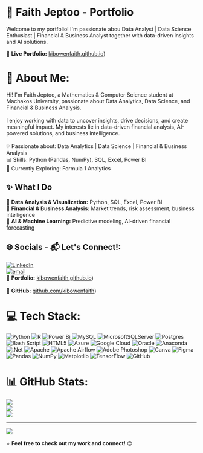 # 🌟 Faith Jeptoo - Portfolio  

Welcome to my portfolio! I'm passionate abou Data Analyst | Data Science Enthusiast | Financial & Business Analyst together with data-driven insights and AI solutions.  

🔗 **Live Portfolio:** [kibowenfaith.github.io](https://kibowenfaith.github.io/kibowenjeptoofaith.github.io/))     


# 💫 About Me:
Hi! I'm Faith Jeptoo, a Mathematics & Computer Science student at Machakos University, passionate about Data Analytics, Data Science, and Financial & Business Analysis.<br><br>I enjoy working with data to uncover insights, drive decisions, and create meaningful impact. My interests lie in data-driven financial analysis, AI-powered solutions, and business intelligence.<br><br>💡 Passionate about: Data Analytics | Data Science | Financial & Business Analysis<br>📊 Skills: Python (Pandas, NumPy), SQL, Excel, Power BI<br>🚀 Currently Exploring: Formula 1 Analytics


## ✨ What I Do  
🔹 **Data Analysis & Visualization:** Python, SQL, Excel, Power BI  
🔹 **Financial & Business Analysis:** Market trends, risk assessment, business intelligence  
🔹 **AI & Machine Learning:** Predictive modeling, AI-driven financial forecasting  


## 🌐 Socials - 📬 Let's Connect!:
[![LinkedIn](https://img.shields.io/badge/LinkedIn-%230077B5.svg?logo=linkedin&logoColor=white)](https://linkedin.com/in/jeptoofaithkibowen) <br/>
[![email](https://img.shields.io/badge/Email-D14836?logo=gmail&logoColor=white)](mailto:jeptoofaithkibowen@gmail.com) <br/>
🔗 **Portfolio:** [kibowenfaith.github.io](https://kibowenfaith.github.io/kibowenjeptoofaith.github.io/)) <br/>  
🔗 **GitHub:** [github.com/kibowenfaith](https://kibowenfaith.github.io/kibowenjeptoofaith.github.io/))

# 💻 Tech Stack:
![Python](https://img.shields.io/badge/python-3670A0?style=for-the-badge&logo=python&logoColor=ffdd54) ![R](https://img.shields.io/badge/r-%23276DC3.svg?style=for-the-badge&logo=r&logoColor=white) ![Power Bi](https://img.shields.io/badge/power_bi-F2C811?style=for-the-badge&logo=powerbi&logoColor=black) ![MySQL](https://img.shields.io/badge/mysql-4479A1.svg?style=for-the-badge&logo=mysql&logoColor=white) ![MicrosoftSQLServer](https://img.shields.io/badge/Microsoft%20SQL%20Server-CC2927?style=for-the-badge&logo=microsoft%20sql%20server&logoColor=white) ![Postgres](https://img.shields.io/badge/postgres-%23316192.svg?style=for-the-badge&logo=postgresql&logoColor=white) ![Bash Script](https://img.shields.io/badge/bash_script-%23121011.svg?style=for-the-badge&logo=gnu-bash&logoColor=white) ![HTML5](https://img.shields.io/badge/html5-%23E34F26.svg?style=for-the-badge&logo=html5&logoColor=white) ![Azure](https://img.shields.io/badge/azure-%230072C6.svg?style=for-the-badge&logo=microsoftazure&logoColor=white) ![Google Cloud](https://img.shields.io/badge/GoogleCloud-%234285F4.svg?style=for-the-badge&logo=google-cloud&logoColor=white) ![Oracle](https://img.shields.io/badge/Oracle-F80000?style=for-the-badge&logo=oracle&logoColor=white) ![Anaconda](https://img.shields.io/badge/Anaconda-%2344A833.svg?style=for-the-badge&logo=anaconda&logoColor=white) ![.Net](https://img.shields.io/badge/.NET-5C2D91?style=for-the-badge&logo=.net&logoColor=white) ![Apache](https://img.shields.io/badge/apache-%23D42029.svg?style=for-the-badge&logo=apache&logoColor=white) ![Apache Airflow](https://img.shields.io/badge/Apache%20Airflow-017CEE?style=for-the-badge&logo=Apache%20Airflow&logoColor=white)  ![Adobe Photoshop](https://img.shields.io/badge/adobe%20photoshop-%2331A8FF.svg?style=for-the-badge&logo=adobe%20photoshop&logoColor=white) ![Canva](https://img.shields.io/badge/Canva-%2300C4CC.svg?style=for-the-badge&logo=Canva&logoColor=white) ![Figma](https://img.shields.io/badge/figma-%23F24E1E.svg?style=for-the-badge&logo=figma&logoColor=white) ![Pandas](https://img.shields.io/badge/pandas-%23150458.svg?style=for-the-badge&logo=pandas&logoColor=white) ![NumPy](https://img.shields.io/badge/numpy-%23013243.svg?style=for-the-badge&logo=numpy&logoColor=white) ![Matplotlib](https://img.shields.io/badge/Matplotlib-%23ffffff.svg?style=for-the-badge&logo=Matplotlib&logoColor=black) ![TensorFlow](https://img.shields.io/badge/TensorFlow-%23FF6F00.svg?style=for-the-badge&logo=TensorFlow&logoColor=white) ![GitHub](https://img.shields.io/badge/github-%23121011.svg?style=for-the-badge&logo=github&logoColor=white) 
# 📊 GitHub Stats:
![](https://github-readme-stats.vercel.app/api?username=kibowenfaith&theme=merko&hide_border=false&include_all_commits=false&count_private=false)<br/>
![](https://nirzak-streak-stats.vercel.app/?user=kibowenfaith&theme=merko&hide_border=false)<br/>
![](https://github-readme-stats.vercel.app/api/top-langs/?username=kibowenfaith&theme=merko&hide_border=false&include_all_commits=false&count_private=false&layout=compact)

---
[![](https://visitcount.itsvg.in/api?id=kibowenfaith&icon=0&color=11)](https://visitcount.itsvg.in)

⭐ **Feel free to check out my work and connect!** 😊 
